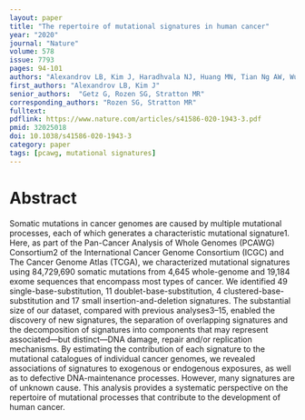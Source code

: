 ```yaml
---
layout: paper
title: "The repertoire of mutational signatures in human cancer"
year: "2020"
journal: "Nature"
volume: 578
issue: 7793
pages: 94-101
authors: "Alexandrov LB, Kim J, Haradhvala NJ, Huang MN, Tian Ng AW, Wu Y, Boot A, Covington KR, Gordenin DA, Bergstrom EN, Islam SMA, Lopez-Bigas N, Klimczak LJ, McPherson JR, Morganella S, Sabarinathan R, Wheeler DA, Mustonen V; PCAWG Mutational Signatures Working Group, Getz G, Rozen SG, Stratton MR; PCAWG Consortium"
first_authors: "Alexandrov LB, Kim J"
senior_authors:  "Getz G, Rozen SG, Stratton MR"
corresponding_authors: "Rozen SG, Stratton MR"
fulltext:
pdflink: https://www.nature.com/articles/s41586-020-1943-3.pdf
pmid: 32025018
doi: 10.1038/s41586-020-1943-3
category: paper
tags: [pcawg, mutational signatures]
---
```


# Abstract

Somatic mutations in cancer genomes are caused by multiple mutational processes, each of which generates a characteristic mutational signature1. Here, as part of the Pan-Cancer Analysis of Whole Genomes (PCAWG) Consortium2 of the International Cancer Genome Consortium (ICGC) and The Cancer Genome Atlas (TCGA), we characterized mutational signatures using 84,729,690 somatic mutations from 4,645 whole-genome and 19,184 exome sequences that encompass most types of cancer. We identified 49 single-base-substitution, 11 doublet-base-substitution, 4 clustered-base-substitution and 17 small insertion-and-deletion signatures. The substantial size of our dataset, compared with previous analyses3–15, enabled the discovery of new signatures, the separation of overlapping signatures and the decomposition of signatures into components that may represent associated—but distinct—DNA damage, repair and/or replication mechanisms. By estimating the contribution of each signature to the mutational catalogues of individual cancer genomes, we revealed associations of signatures to exogenous or endogenous exposures, as well as to defective DNA-maintenance processes. However, many signatures are of unknown cause. This analysis provides a systematic perspective on the repertoire of mutational processes that contribute to the development of human cancer.
